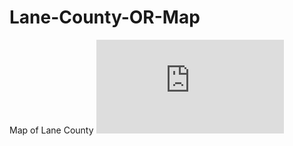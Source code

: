 # Lane-County-OR-Map
Map of Lane County
![alt text](https://github.com/thedailybrett/Lane-County-OR-Map/blob/main/LaneCountyMap.pdf?raw "Title")
